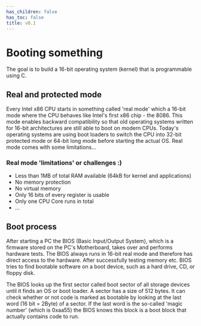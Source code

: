 ```yaml
---
has_children: false
has_toc: false
title: v0.1
---
```


# Booting something

The goal is to build a 16-bit operating system (kernel) that is programmable using C.

## Real and protected mode

Every Intel x86 CPU starts in something called 'real mode' which a 16-bit mode where the CPU behaves like Intel's first x86 chip - the 8086. This mode enables backward compatibility so that old operating systems written for 16-bit architectures are still able to boot on modern CPUs. Today's operating systems are using boot loaders to switch the CPU into 32-bit protected mode or 64-bit long mode before starting the actual OS. Real mode comes with some limitations...

### Real mode 'limitations' or challenges :)

* Less than 1MB of total RAM available (64kB for kernel and applications)
* No memory protection
* No virtual memory
* Only 16 bits of every register is usable
* Only one CPU Core runs in total
* ...

## Boot process

After starting a PC the BIOS (Basic Input/Output System), which is a firmware stored on the PC's Motherboard, takes over and performs hardware tests. The BIOS always runs in 16-bit real mode and therefore has direct access to the hardware. After successfully testing memory etc. BIOS tries to find bootable software on a boot device, such as a hard drive, CD, or floppy disk.

The BIOS looks up the first sector called boot sector of all storage devices until it finds an OS or boot loader. A sector has a size of 512 bytes. It can check whether or not code is marked as bootable by looking at the last word (16 bit = 2Byte) of a sector. If the last word is the so-called 'magic number' (which is 0xaa55) the BIOS knows this block is a boot block that actually contains code to run.
